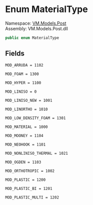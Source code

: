 # <a id="VM_Models_Post_MaterialType"></a> Enum MaterialType

Namespace: [VM.Models.Post](VM.Models.Post.md)  
Assembly: VM.Models.Post.dll  

```csharp
public enum MaterialType
```

## Fields

`MOD_ARRUDA = 1102` 

`MOD_FOAM = 1300` 

`MOD_HYPER = 1100` 

`MOD_LINISO = 0` 

`MOD_LINISO_NEW = 1001` 

`MOD_LINORTHO = 1010` 

`MOD_LOW_DENSITY_FOAM = 1301` 

`MOD_MATERIAL = 1000` 

`MOD_MOONEY = 1104` 

`MOD_NEOHOOK = 1101` 

`MOD_NONLINISO_THERMAL = 1021` 

`MOD_OGDEN = 1103` 

`MOD_ORTHOTROPIC = 1002` 

`MOD_PLASTIC = 1200` 

`MOD_PLASTIC_BI = 1201` 

`MOD_PLASTIC_MULTI = 1202` 

